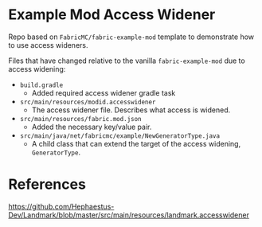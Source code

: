 # Example Mod Access Widener

Repo based on `FabricMC/fabric-example-mod` template to demonstrate how to use access wideners.

Files that have changed relative to the vanilla `fabric-example-mod` due to access widening:
- `build.gradle`
  - Added required access widener gradle task
- `src/main/resources/modid.accesswidener`
  - The access widener file. Describes what access is widened.
- `src/main/resources/fabric.mod.json`
  - Added the necessary key/value pair.
- `src/main/java/net/fabricmc/example/NewGeneratorType.java`
  - A child class that can extend the target of the access widening, `GeneratorType`.

# References
https://github.com/Hephaestus-Dev/Landmark/blob/master/src/main/resources/landmark.accesswidener